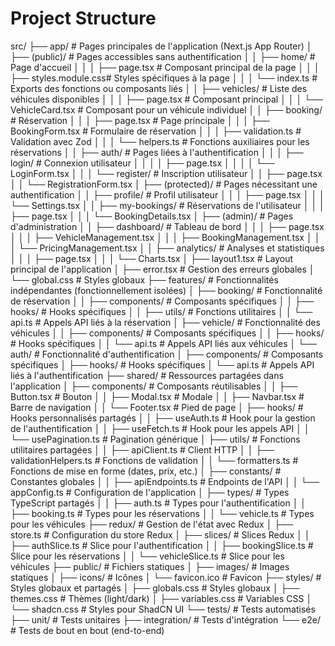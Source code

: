 # Project Structure

src/
├── app/                         # Pages principales de l'application (Next.js App Router)
│   ├── (public)/                # Pages accessibles sans authentification
│   │   ├── home/                # Page d'accueil
│   │   │   ├── page.tsx         # Composant principal de la page
│   │   │   ├── styles.module.css# Styles spécifiques à la page
│   │   │   └── index.ts         # Exports des fonctions ou composants liés
│   │   ├── vehicles/            # Liste des véhicules disponibles
│   │   │   ├── page.tsx         # Composant principal
│   │   │   └── VehicleCard.tsx  # Composant pour un véhicule individuel
│   │   ├── booking/             # Réservation
│   │   │   ├── page.tsx         # Page principale
│   │   │   ├── BookingForm.tsx  # Formulaire de réservation
│   │   │   ├── validation.ts    # Validation avec Zod
│   │   │   └── helpers.ts       # Fonctions auxiliaires pour les réservations
│   │   ├── auth/                # Pages liées à l'authentification
│   │   │   ├── login/           # Connexion utilisateur
│   │   │   │   ├── page.tsx
│   │   │   │   └── LoginForm.tsx
│   │   │   └── register/        # Inscription utilisateur
│   │       ├── page.tsx
│   │       └── RegistrationForm.tsx
│   ├── (protected)/             # Pages nécessitant une authentification
│   │   ├── profile/             # Profil utilisateur
│   │   │   ├── page.tsx
│   │   │   └── Settings.tsx
│   │   ├── my-bookings/         # Réservations de l'utilisateur
│   │   │   ├── page.tsx
│   │   │   └── BookingDetails.tsx
│   ├── (admin)/                 # Pages d'administration
│   │   ├── dashboard/           # Tableau de bord
│   │   │   ├── page.tsx
│   │   │   ├── VehicleManagement.tsx
│   │   │   ├── BookingManagement.tsx
│   │   │   └── PricingManagement.tsx
│   │   ├── analytics/           # Analyses et statistiques
│   │   │   ├── page.tsx
│   │   │   └── Charts.tsx
│   ├── layout1.tsx               # Layout principal de l'application
│   ├── error.tsx                # Gestion des erreurs globales
│   └── global.css               # Styles globaux
├── features/                    # Fonctionnalités indépendantes (fonctionnellement isolées)
│   ├── booking/                 # Fonctionnalité de réservation
│   │   ├── components/          # Composants spécifiques
│   │   ├── hooks/               # Hooks spécifiques
│   │   ├── utils/               # Fonctions utilitaires
│   │   └── api.ts               # Appels API liés à la réservation
│   ├── vehicle/                 # Fonctionnalité des véhicules
│   │   ├── components/          # Composants spécifiques
│   │   ├── hooks/               # Hooks spécifiques
│   │   └── api.ts               # Appels API liés aux véhicules
│   └── auth/                    # Fonctionnalité d'authentification
│       ├── components/          # Composants spécifiques
│       ├── hooks/               # Hooks spécifiques
│       └── api.ts               # Appels API liés à l'authentification
├── shared/                      # Ressources partagées dans l'application
│   ├── components/              # Composants réutilisables
│   │   ├── Button.tsx           # Bouton
│   │   ├── Modal.tsx            # Modale
│   │   ├── Navbar.tsx           # Barre de navigation
│   │   └── Footer.tsx           # Pied de page
│   ├── hooks/                   # Hooks personnalisés partagés
│   │   ├── useAuth.ts           # Hook pour la gestion de l'authentification
│   │   ├── useFetch.ts          # Hook pour les appels API
│   │   └── usePagination.ts     # Pagination générique
│   ├── utils/                   # Fonctions utilitaires partagées
│   │   ├── apiClient.ts         # Client HTTP
│   │   ├── validationHelpers.ts # Fonctions de validation
│   │   └── formatters.ts        # Fonctions de mise en forme (dates, prix, etc.)
│   ├── constants/               # Constantes globales
│   │   ├── apiEndpoints.ts      # Endpoints de l'API
│   │   └── appConfig.ts         # Configuration de l'application
│   ├── types/                   # Types TypeScript partagés
│   │   ├── auth.ts              # Types pour l'authentification
│   │   ├── booking.ts           # Types pour les réservations
│   │   └── vehicle.ts           # Types pour les véhicules
├── redux/                       # Gestion de l'état avec Redux
│   ├── store.ts                 # Configuration du store Redux
│   ├── slices/                  # Slices Redux
│   │   ├── authSlice.ts         # Slice pour l'authentification
│   │   ├── bookingSlice.ts      # Slice pour les réservations
│   │   └── vehicleSlice.ts      # Slice pour les véhicules
├── public/                      # Fichiers statiques
│   ├── images/                  # Images statiques
│   ├── icons/                   # Icônes
│   └── favicon.ico              # Favicon
├── styles/                      # Styles globaux et partagés
│   ├── globals.css              # Styles globaux
│   ├── themes.css               # Thèmes (light/dark)
│   ├── variables.css            # Variables CSS
│   └── shadcn.css               # Styles pour ShadCN UI
└── tests/                       # Tests automatisés
    ├── unit/                    # Tests unitaires
    ├── integration/             # Tests d'intégration
    └── e2e/                     # Tests de bout en bout (end-to-end)

